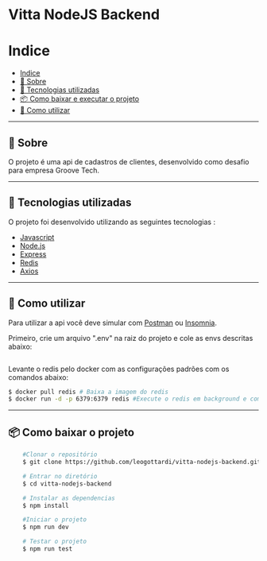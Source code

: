 

# Vitta NodeJS Backend


# Indice

- [Indice](#indice)
- [📑 Sobre](#-sobre)
- [🚀 Tecnologias utilizadas](#-tecnologias-utilizadas)
- [📦 Como baixar e executar o projeto](#-como-baixar-o-projeto)
- [📓 Como utilizar](#-como-utilizar)

---

## 📑 Sobre

O projeto é uma api de cadastros de clientes, desenvolvido como desafio para empresa Groove Tech.

---

## 🚀 Tecnologias utilizadas

O projeto foi desenvolvido utilizando as seguintes tecnologias :

- [Javascript](https://developer.mozilla.org/pt-BR/docs/Web/JavaScript)
- [Node.js](https://nodejs.dev/)
- [Express](https://expressjs.com/pt-br/)
- [Redis](https://redis.io/)
- [Axios](https://axios-http.com/docs/intro)

---
## 📓 Como utilizar
  Para utilizar a api você deve simular com [Postman](https://www.postman.com/) ou [Insomnia](https://insomnia.rest/).

  Primeiro, crie um arquivo ".env" na raiz do projeto e cole as envs descritas abaixo:
  ```
  ```

  Levante o redis pelo docker com as configurações padrões com os comandos abaixo:
  ```bash
  $ docker pull redis # Baixa a imagem do redis
  $ docker run -d -p 6379:6379 redis #Execute o redis em background e com a porta 6379 aberta para localhost
  ```

---

## 📦 Como baixar o projeto
```bash
    #Clonar o repositório
    $ git clone https://github.com/leogottardi/vitta-nodejs-backend.git

    # Entrar no diretório
    $ cd vitta-nodejs-backend

    # Instalar as dependencias
    $ npm install

    #Iniciar o projeto
    $ npm run dev

    # Testar o projeto
    $ npm run test
```
